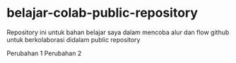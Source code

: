 # belajar-colab-public-repository
Repository ini untuk bahan belajar saya dalam mencoba alur dan flow github untuk berkolaborasi didalam public repository

Perubahan 1
Perubahan 2
